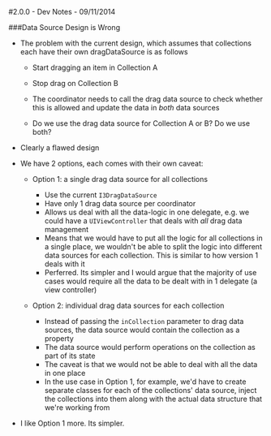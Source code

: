 #2.0.0 - Dev Notes - 09/11/2014

###Data Source Design is Wrong

- The problem with the current design, which assumes that collections each have their own dragDataSource is as follows

	- Start dragging an item in Collection A

	- Stop drag on Collection B

	- The coordinator needs to call the drag data source to check whether this is allowed and update the data in _both_ data sources

	- Do we use the drag data source for Collection A or B? Do we use both?

- Clearly a flawed design

- We have 2 options, each comes with their own caveat:

	- Option 1: a single drag data source for all collections
		
		- Use the current `I3DragDataSource`
		- Have only 1 drag data source per coordinator
		- Allows us deal with all the data-logic in one delegate, e.g. we could have a `UIViewController` that deals with _all_ drag data management
		- Means that we would have to put all the logic for all collections in a single place, we wouldn't be able to split the logic into different data sources for each collection. This is similar to how version 1 deals with it
		- Perferred. Its simpler and I would argue that the majority of use cases would require all the data to be dealt with in 1 delegate (a view controller)
		
	- Option 2: individual drag data sources for each collection
	
		- Instead of passing the `inCollection` parameter to drag data sources, the data source would contain the collection as a property
		- The data source would perform operations on the collection as part of its state
		- The caveat is that we would not be able to deal with all the data in one place
		- In the use case in Option 1, for example, we'd have to create separate classes for each of the collections' data source, inject the collections into them along with the actual data structure that we're working from
		
- I like Option 1 more. Its simpler.